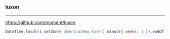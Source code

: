 ### luxon
---
https://github.com/moment/luxon

```js
DateTime.local().setZone('America/New_York').minus({ weeks: 1 }).endOf('day').toISO();
```

```js

```

```

```


